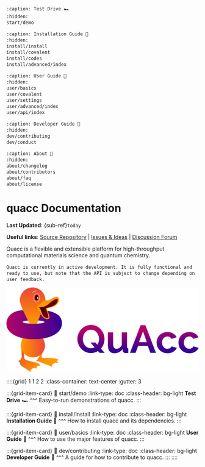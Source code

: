 ```{toctree}
:caption: Test Drive 🏎️
:hidden:
start/demo
```

```{toctree}
:caption: Installation Guide 🔧
:hidden:
install/install
install/covalent
install/codes
install/advanced/index
```

```{toctree}
:caption: User Guide 🧠
:hidden:
user/basics
user/covalent
user/settings
user/advanced/index
user/api/index
```

```{toctree}
:caption: Developer Guide 🤝
:hidden:
dev/contributing
dev/conduct
```

```{toctree}
:caption: About 📜
:hidden:
about/changelog
about/contributors
about/faq
about/license
```

# quacc Documentation

**Last Updated**: {sub-ref}`today`

**Useful links**:
[Source Repository](https://github.com/quantum-accelerators/quacc) |
[Issues & Ideas](https://github.com/quantum-accelerators/quacc/issues) |
[Discussion Forum](https://github.com/quantum-accelerators/quacc/discussions)

Quacc is a flexible and extensible platform for high-throughput computational materials science and quantum chemistry.

```{note}
Quacc is currently in active development. It is fully functional and ready to use, but note that the API is subject to change depending on user feedback.
```

![Quacc logo](_static/quacc_logo_wide.svg)

::::{grid} 1 1 2 2
:class-container: text-center
:gutter: 3

:::{grid-item-card}
:link: start/demo
:link-type: doc
:class-header: bg-light
**Test Drive** 🏎️
^^^
Easy-to-run demonstrations of quacc.
:::

:::{grid-item-card}
:link: install/install
:link-type: doc
:class-header: bg-light
**Installation Guide** 🔧
^^^
How to install quacc and its dependencies.
:::

:::{grid-item-card}
:link: user/basics
:link-type: doc
:class-header: bg-light
**User Guide** 🧠
^^^
How to use the major features of quacc.
:::

:::{grid-item-card}
:link: dev/contributing
:link-type: doc
:class-header: bg-light
**Developer Guide** 🤝
^^^
A guide for how to contribute to quacc.
:::
::::
